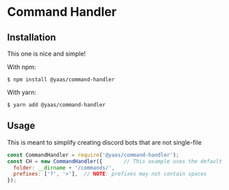 # Command Handler

## Installation
This one is nice and simple!

With npm:
```
$ npm install @yaas/command-handler
```
With yarn:
```
$ yarn add @yaas/command-handler
```
## Usage
This is meant to simplify creating discord bots that are not single-file
```js
const CommandHandler = require('@yaas/command-handler');
const CH = new CommandHandler({       // This example uses the default path in the config.
  folder: __dirname + '/commands/',
  prefixes: ['?', '>'],  // NOTE: prefixes may not contain spaces
});

```